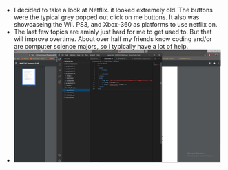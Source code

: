 * I decided to take a look at Netflix. it looked extremely old. The buttons were the typical grey popped out click on me buttons. It also was showcaseing the Wii. PS3, and Xbox-360 as platforms to use netflix on. 
* The last few topics are aminly just hard for me to get used to. But that will improve overtime. About over half my friends know coding and/or are computer science majors, so i typically have a lot of help.
* ![screenshot](./images/screenshot.PNG)
